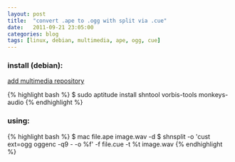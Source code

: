 ```yaml
---
layout: post
title:  "convert .ape to .ogg with split via .cue"
date:   2011-09-21 23:05:00
categories: blog
tags: [linux, debian, multimedia, ape, ogg, cue]
---
```


### install (debian):

[add multimedia repository](/blog/add-multimedia-repository-on-debian.html)

{% highlight bash %}
$ sudo aptitude install shntool vorbis-tools monkeys-audio
{% endhighlight %}

### using:

{% highlight bash %}
$ mac file.ape image.wav -d
$ shnsplit -o 'cust ext=ogg oggenc -q9 - -o %f' -f file.cue -t %t image.wav
{% endhighlight %}

